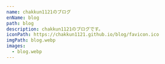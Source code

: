 ```yaml
---
name: chakkun1121のブログ
enName: blog
path: blog
description: chakkun1121のブログです。
iconPath: https://chakkun1121.github.io/blog/favicon.ico
imgPath: blog.webp
images:
  - blog.webp
---
```

